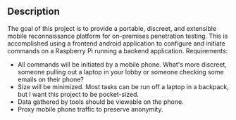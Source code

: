 ## Description
The goal of this project is to provide a portable, discreet, and extensible mobile reconnaissance platform for on-premises penetration testing. This is accomplished using a frontend android application to configure and initiate commands on a Raspberry Pi running a backend application.
Requirements:
- All commands will be initiated by a mobile phone. What's more discreet, someone pulling out a laptop in your lobby or someone checking some emails on their phone?
- Size will be minimized. Most tasks can be run off a laptop in a backpack, but I want this project to be pocket-sized.
- Data gathered by tools should be viewable on the phone.
- Proxy mobile phone traffic to preserve anonymity.
